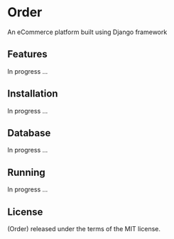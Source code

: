 # Order

An eCommerce platform built using Django framework

## Features
In progress ...

## Installation
In progress ...

## Database
In progress ...

## Running
In progress ...

## License
(Order) released under the terms of the MIT license.